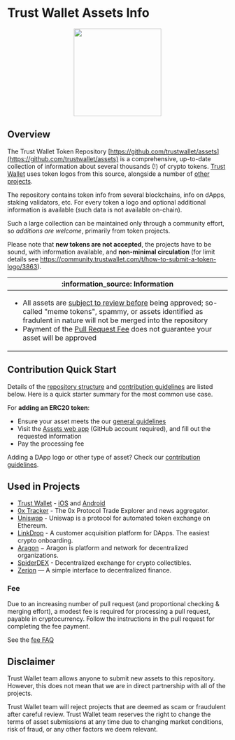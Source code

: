 # Trust Wallet Assets Info

<center><img src='https://trustwallet.com/assets/images/media/assets/horizontal_blue.png' height="200"></center>

## Overview
The Trust Wallet Token Repository 
[https://github.com/trustwallet/assets](https://github.com/trustwallet/assets)
is a comprehensive, up-to-date collection of information about several thousands (!) of crypto tokens.
[Trust Wallet](https://trustwallet.com) uses token logos from this source, alongside a number of [other projects](#used-in-projects).

The repository contains token info from several blockchains, info on dApps, staking validators, etc.
For every token a logo and optional additional information is available (such data is not available on-chain).

Such a large collection can be maintained only through a community effort, so _additions are welcome_,
primarily from token projects.

Please note that __new tokens are not accepted__,
the projects have to be sound, with information available, and __non-minimal circulation__
(for limit details see https://community.trustwallet.com/t/how-to-submit-a-token-logo/3863).

<table width="100%">
  <thead>
    <tr>
      <th align="center">
        :information_source: Information
      </th>
    </tr>
  </thead>

  <tbody>
    <tr>
      <td>
        <ul>
          <li>All assets are <a href="#disclaimer">subject to review before</a> being approved; so-called "meme tokens", spammy, or assets identified as fradulent in nature will not be merged into the repository</li>
          <li>Payment of the <a href="pr-fee.md">Pull Request Fee</a> does not guarantee your asset will be approved</li>
        </ul>
      </td>
    </tr>
  </tbody>
</table>


## Contribution Quick Start

Details of the [repository structure](#repository-details) and 
[contribution guidelines](repository_details.md#contribution-guidelines) are listed below.
Here is a quick starter summary for the most common use case.

For **adding an ERC20 token**:
- Ensure your asset meets the our [general guidelines](#disclaimer)
- Visit the [Assets web app](https://assets.trustwallet.com) (GitHub account required), and fill out the requested information
- Pay the processing fee

Adding a DApp logo or other type of asset? Check our [contribution guidelines](repository_details.md#contribution-guidelines).

## Used in Projects

- [Trust Wallet](https://trustwallet.com) - [iOS](https://itunes.apple.com/us/app/trust-ethereum-wallet/id1288339409) and [Android](https://play.google.com/store/apps/details?id=com.wallet.crypto.trustapp)
- [0x Tracker](https://0xtracker.com) - The 0x Protocol Trade Explorer and news aggregator.
- [Uniswap](https://uniswap.exchange) - Uniswap is a protocol for automated token exchange on Ethereum.
- [LinkDrop](https://linkdrop.io/) - A customer acquisition platform for DApps. The easiest crypto onboarding.
- [Aragon](https://aragon.org/) − Aragon is platform and network for decentralized organizations.
- [SpiderDEX](https://www.spiderdex.com) - Decentralized exchange for crypto collectibles.
- [Zerion](https://zerion.io) — A simple interface to decentralized finance.

### Fee
Due to an increasing number of pull request (and proportional checking & merging effort),
a modest fee is required for processing a pull request, payable in cryptocurrency.
Follow the instructions in the pull request for completing the fee payment.

See the [fee FAQ](pr-fee.md)

## Disclaimer
Trust Wallet team allows anyone to submit new assets to this repository. However, this does not mean that we are in direct partnership with all of the projects.

Trust Wallet team will reject projects that are deemed as scam or fraudulent after careful review.
Trust Wallet team reserves the right to change the terms of asset submissions at any time due to changing market conditions, risk of fraud, or any other factors we deem relevant.
